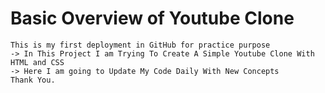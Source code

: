 # Basic Overview of Youtube Clone 
    This is my first deployment in GitHub for practice purpose 
    -> In This Project I am Trying To Create A Simple Youtube Clone With HTML and CSS
    -> Here I am going to Update My Code Daily With New Concepts
    Thank You.